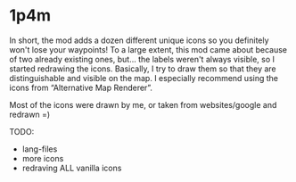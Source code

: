 # 1p4m
In short, the mod adds a dozen different unique icons so you definitely won't lose your waypoints! To a large extent, this mod came about because of two already existing ones, but... the labels weren't always visible, so I started redrawing the icons. Basically, I try to draw them so that they are distinguishable and visible on the map. I especially recommend using the icons from “Alternative Map Renderer”.

Most of the icons were drawn by me, or taken from websites/google and redrawn =)

TODO:

- lang-files
- more icons
- redraving ALL vanilla icons